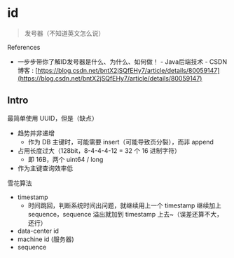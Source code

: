 # id

> 发号器（不知道英文怎么说）

References

* 一步步带你了解ID发号器是什么、为什么、如何做！ - Java后端技术 - CSDN博客 : [https://blog.csdn.net/bntX2jSQfEHy7/article/details/80059147](https://blog.csdn.net/bntX2jSQfEHy7/article/details/80059147)

## Intro

最简单使用 UUID，但是（缺点）

* 趋势并非递增
  * 作为 DB 主键时，可能需要 insert（可能导致页分裂），而非 append
* 占用长度过大（128bit，8-4-4-4-12 = 32 个 16 进制字符）
  * 即 16B，两个 uint64 / long
* 作为主键查询效率低

雪花算法

* timestamp
  * 时间跳回，判断系统时间出问题，就继续用上一个 timestamp 继续加上 sequence，sequence 溢出就加到 timestamp 上去~（误差还算不大，还行）
* data-center id
* machine id \(服务器\)
* sequence


